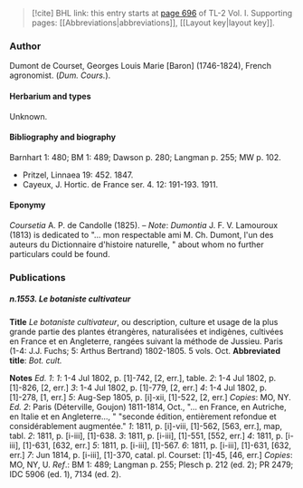 > [!cite] BHL link: this entry starts at [page 696](https://www.biodiversitylibrary.org/item/103414#page/744/mode/1up) of TL-2 Vol. I.
> Supporting pages: [[Abbreviations|abbreviations]], [[Layout key|layout key]].

### Author

Dumont de Courset, Georges Louis Marie \[Baron\] (1746-1824), French agronomist. (*Dum. Cours.*).

#### Herbarium and types

Unknown.

#### Bibliography and biography

Barnhart 1: 480; BM 1: 489; Dawson p. 280; Langman p. 255; MW p. 102.
- Pritzel, Linnaea 19: 452. 1847.
- Cayeux, J. Hortic. de France ser. 4. 12: 191-193. 1911.

#### Eponymy

*Coursetia* A. P. de Candolle (1825). – *Note*: *Dumontia* J. F. V. Lamouroux (1813) is dedicated to "... mon respectable ami M. Ch. Dumont, l'un des auteurs du Dictionnaire d'histoire naturelle, " about whom no further particulars could be found.

### Publications

##### n.1553. Le botaniste cultivateur

**Title**
*Le botaniste cultivateur*, ou description, culture et usage de la plus grande partie des plantes étrangères, naturalisées et indigènes, cultivées en France et en Angleterre, rangées suivant la méthode de Jussieu. Paris (1-4: J.J. Fuchs; 5: Arthus Bertrand) 1802-1805. 5 vols. Oct.
**Abbreviated title**: *Bot. cult.*

**Notes**
*Ed. 1*: *1*: 1-4 Jul 1802, p. \[1\]-742, \[2, err.\], table.
*2*: 1-4 Jul 1802, p. \[1\]-826, \[2, err.\]
*3*: 1-4 Jul 1802, p. \[1\]-779, \[2, err.\]
*4*: 1-4 Jul 1802, p. \[1\]-278, \[1, err.\]
*5*: Aug-Sep 1805, p. \[i\]-xii, \[1\]-522, \[2, err.\]
*Copies*: MO, NY.
*Ed. 2*: Paris (Déterville, Goujon) 1811-1814, Oct., "... en France, en Autriche, en Italie et en Angleterre..., " "seconde édition, entièrement refondue et considérablement augmentée."
*1*: 1811, p. \[i\]-viii, \[1\]-562, \[563, err.\], map, tabl.
*2*: 1811, p. \[i-iii\], \[1\]-638.
*3*: 1811, p. \[i-iii\], \[1\]-551, \[552, err.\]
*4*: 1811, p. \[i-iii\], \[1\]-631, \[632, err.\]
*5*: 1811, p. \[i-iii\], \[1\]-567.
*6*: 1811, p. \[i-iii\], \[1\]-631, \[632, err.\]
*7*: Jun 1814, p. \[i-iii\], \[1\]-370, catal. pl. Courset: \[1\]-45, \[46, err.\] *Copies*: MO, NY, U.
*Ref*.: BM 1: 489; Langman p. 255; Plesch p. 212 (ed. 2); PR 2479; IDC 5906 (ed. 1), 7134 (ed. 2).

